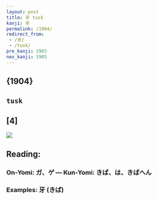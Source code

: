 ```yaml
---
layout: post
title: 牙 tusk
kanji: 牙
permalink: /1904/
redirect_from:
 - /牙/
 - /tusk/
pre_kanji: 1903
nex_kanji: 1905
---
```


## {1904}

## `tusk`

## [4]

<div class="stroke"><img src="E78999.png" /></div>

## Reading:

### On-Yomi: ガ、ゲ &mdash; Kun-Yomi: きば、は、きばへん

### Examples: 牙 (きば)
